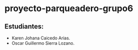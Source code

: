# proyecto-parqueadero-grupo6

## Estudiantes:
- Karen Johana Caicedo Arias.
- Oscar Guillermo Sierra Lozano.